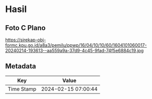# Hasil

## Foto C Plano

https://sirekap-obj-formc.kpu.go.id/a8a3/pemilu/ppwp/16/04/10/10/60/1604101060017-20240214-193613--aa559a9a-37d9-4c45-9fad-74f5e6884c19.jpg


## Metadata

| Key        | Value               |
| ---------- | ------------------- |
| Time Stamp | 2024-02-15 07:00:44 |



